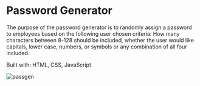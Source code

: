 # Password Generator
The purpose of the password generator is to randomly assign a password to employees based on the following user chosen criteria:
How many characters between 8-128 should be included, whether the user would like capitals, lower case, numbers, or symbols or any combination of all four included.

Built with: HTML, CSS, JavaScript

![passgen](https://user-images.githubusercontent.com/79176079/126213157-57c5e469-4a0a-4696-9034-be8ef42825b3.PNG)

